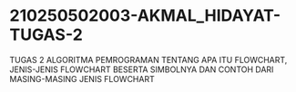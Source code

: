# 210250502003-AKMAL_HIDAYAT-TUGAS-2
TUGAS 2 ALGORITMA PEMROGRAMAN TENTANG APA ITU FLOWCHART, JENIS-JENIS FLOWCHART BESERTA SIMBOLNYA DAN CONTOH DARI MASING-MASING JENIS FLOWCHART
